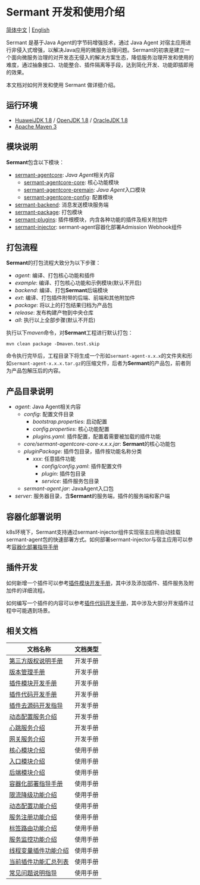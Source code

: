 # Sermant 开发和使用介绍

[简体中文](README-zh.md) | [English](README.md) 

Sermant 是基于Java Agent的字节码增强技术，通过 Java Agent 对宿主应用进行非侵入式增强，以解决Java应用的微服务治理问题。Sermant的初衷是建立一个面向微服务治理的对开发态无侵入的解决方案生态，降低服务治理开发和使用的难度，通过抽象接口、功能整合、插件隔离等手段，达到简化开发、功能即插即用的效果。

本文档对如何开发和使用 Sermant 做详细介绍。

## 运行环境

- [HuaweiJDK 1.8](https://gitee.com/openeuler/bishengjdk-8) / [OpenJDK 1.8](https://github.com/openjdk/jdk) / [OracleJDK 1.8](https://www.oracle.com/java/technologies/downloads/)
- [Apache Maven 3](https://maven.apache.org/download.cgi)

## 模块说明

**Sermant**包含以下模块：

- [sermant-agentcore](../sermant-agentcore): *Java Agent*相关内容
    - [sermant-agentcore-core](../sermant-agentcore/sermant-agentcore-core): 核心功能模块
    - [sermant-agentcore-premain](../sermant-agentcore/sermant-agentcore-premain): *Java Agent*入口模块
    - [sermant-agentcore-config](../sermant-agentcore/sermant-agentcore-config): 配置模块
- [sermant-backend](../sermant-backend): 消息发送模块服务端
- [sermant-package](../sermant-package): 打包模块
- [sermant-plugins](../sermant-plugins): 插件根模块，内含各种功能的插件及相关附加件
- [sermant-injector](../sermant-injector): sermant-agent容器化部署Admission Webhook组件

## 打包流程

**Sermant**的打包流程大致分为以下步骤：

- *agent*: 编译、打包核心功能和插件
- *example*: 编译、打包核心功能和示例模块(默认不开启)
- *backend*: 编译、打包**Sermant**后端模块
- *ext*: 编译、打包插件附带的后端、前端和其他附加件
- *package*: 将以上的打包结果归档为产品包
- *release*: 发布构建产物到中央仓库
- *all*: 执行以上全部步骤(默认不开启)

执行以下*maven*命令，对**Sermant**工程进行默认打包：

```shell
mvn clean package -Dmaven.test.skip
```

命令执行完毕后，工程目录下将生成一个形如`sermant-agent-x.x.x`的文件夹和形如`sermant-agent-x.x.x.tar.gz`的压缩文件，后者为**Sermant**的产品包，前者则为产品包解压后的内容。

## 产品目录说明

- *agent*: Java Agent相关内容
    - *config*: 配置文件目录
        - *bootstrap.properties*: 启动配置
        - *config.properties*: 核心功能配置
        - *plugins.yaml*: 插件配置，配置着需要被加载的插件功能
    - *core/sermant-agentcore-core-x.x.x.jar*: **Sermant**的核心功能包
    - *pluginPackage*: 插件包目录，插件按功能名称分类
        - *xxx*: 任意插件功能
            - *config/config.yaml*: 插件配置文件
            - *plugin*: 插件包目录
            - *service*: 插件服务包目录
    - *sermant-agent.jar*: JavaAgent入口包
- *server*: 服务器目录，含**Sermant**的服务端，插件的服务端和客户端

## 容器化部署说明
k8s环境下，Sermant支持通过sermant-injector组件实现宿主应用自动挂载sermant-agent包的快速部署方式。如何部署sermant-injector与宿主应用可以参考[容器化部署指导手册](user-guide/injector.md)

## 插件开发

如何新增一个插件可以参考[插件模块开发手册](dev-guide/dev_plugin_module.md)，其中涉及添加插件、插件服务及附加件的详细流程。

如何编写一个插件的内容可以参考[插件代码开发手册](dev-guide/dev_plugin_code.md)，其中涉及大部分开发插件过程中可能遇到场景。

## 相关文档

|文档名称|文档类型|
|---|---|
|[第三方版权说明手册](dev-guide/third_party_copyright.md)|开发手册|
|[版本管理手册](dev-guide/version_manage.md)|开发手册|
|[插件模块开发手册](dev-guide/dev_plugin_module.md)|开发手册|
|[插件代码开发手册](dev-guide/dev_plugin_code.md)|开发手册|
|[插件去源码开发指导](dev-guide/dev_plugin_introduce-zh.md)|开发手册|
|[动态配置服务介绍](dev-guide/service_dynamicconfig.md)|开发手册|
|[心跳服务介绍](dev-guide/service_heartbeat.md)|开发手册|
|[网关服务介绍](dev-guide/service_send.md)|开发手册|
|[核心模块介绍](user-guide/agentcore.md)|使用手册|
|[入口模块介绍](user-guide/entrance.md)|使用手册|
|[后端模块介绍](user-guide/backend.md)|使用手册|
|[容器化部署指导手册](user-guide/injector.md) |使用手册|
|[限流降级功能介绍](user-guide/flowcontrol/flowcontrol.md)|使用手册|
|[动态配置功能介绍](user-guide/dynamic-config/document.md)|使用手册|
|[服务注册功能介绍](user-guide/registry/document.md)|使用手册|
|[标签路由功能介绍](user-guide/router/document-zh.md)|使用手册|
|[服务监控功能介绍](user-guide/server-monitor/document-zh.md)|使用手册|
|[线程变量插件功能介绍](user-guide/threadlocal/document.md)|使用手册|
|[当前插件功能汇总列表](user-guide/feature-list.md)|使用手册|
|[常见问题说明指导](./FAQ.md)|使用手册|